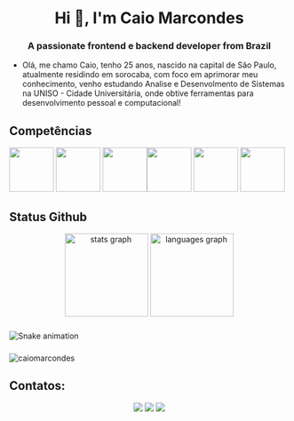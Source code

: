 
<h1 align="center">Hi 👋, I'm Caio Marcondes</h1>
<h3 align="center">A passionate frontend e backend developer from Brazil</h3>


- Olá, me chamo Caio, tenho 25 anos, nascido na capital de São Paulo, atualmente residindo em sorocaba, com foco em aprimorar meu conhecimento, venho estudando Analise e Desenvolmento de Sistemas na UNISO - Cidade Universitária, onde obtive ferramentas para desenvolvimento pessoal e computacional!

## Competências 
<img src="https://cdn.jsdelivr.net/gh/devicons/devicon/icons/html5/html5-original-wordmark.svg" width="80" height="80" height="150" /> <img src="https://cdn.jsdelivr.net/gh/devicons/devicon/icons/css3/css3-original-wordmark.svg" width="80" height="80" />  <img src="https://cdn.jsdelivr.net/gh/devicons/devicon/icons/microsoftsqlserver/microsoftsqlserver-plain-wordmark.svg" width="80" height="80"  /><img src="https://cdn.jsdelivr.net/gh/devicons/devicon/icons/linux/linux-original.svg" width="80" height="80" /> 
 <img src="https://cdn.jsdelivr.net/gh/devicons/devicon/icons/mysql/mysql-original-wordmark.svg" width="80" height="80" /> <img src="https://cdn.jsdelivr.net/gh/devicons/devicon/icons/filezilla/filezilla-plain.svg" idth="80" height="80" />


## Status Github
<div align="center">
  <img src="https://github-readme-stats.vercel.app/api?username=caiomarcondes&hide_title=false&hide_rank=false&show_icons=true&include_all_commits=true&count_private=true&disable_animations=false&theme=dark&locale=en&hide_border=true&order=1" height="150" alt="stats graph"  />
  <img src="https://github-readme-stats.vercel.app/api/top-langs?username=caiomarcondes&locale=en&hide_title=false&layout=compact&card_width=320&langs_count=10&theme=dark&hide_border=true&order=2" height="150" alt="languages graph"  />
</div>

###

<img src="https://raw.githubusercontent.com/caiomarcondes/caiomarcondes/output/snake.svg" alt="Snake animation" />

###

<p align="left"> <img src="https://komarev.com/ghpvc/?username=caiomarcondes&label=Profile%20views&color=0e75b6&style=flat" alt="caiomarcondes" /> </p>

## Contatos:
<center>
<div>
<a href="https://instagram.com/caiopng" target="_blank"><img loading="lazy" src="https://img.shields.io/badge/-Instagram-%23E4405F?style=for-the-badge&logo=instagram&logoColor=white" target="_blank"></a>
<a href = "mailto:caiomarcondes100@gmail.com"><img loading="lazy" src="https://img.shields.io/badge/Gmail-D14836?style=for-the-badge&logo=gmail&logoColor=white" target="_blank"></a>
<a href="https://www.linkedin.com/in/marcondescaio" target="_blank"><img loading="lazy" src="https://img.shields.io/badge/-LinkedIn-%230077B5?style=for-the-badge&logo=linkedin&logoColor=white" target="_blank"></a>   
</div>
</center>


